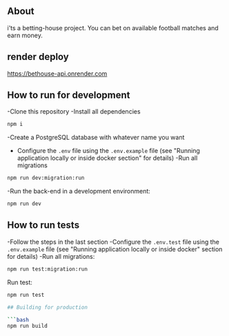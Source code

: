 ## About
i'ts a betting-house project. You can bet on available football matches and earn money.

## render deploy

https://bethouse-api.onrender.com


## How to run for development

 -Clone this repository
 -Install all dependencies


 

```bash
npm i
```

 -Create a PostgreSQL database with whatever name you want
- Configure the `.env` file using the `.env.example` file (see "Running application locally or inside docker section" for details)
 -Run all migrations

```bash
npm run dev:migration:run
```
 -Run the back-end in a development environment:

```bash
npm run dev
```

## How to run tests

 -Follow the steps in the last section
 -Configure the `.env.test` file using the `.env.example` file (see "Running application locally or inside docker" section for details)
 -Run all migrations:

```bash
npm run test:migration:run
```

 Run test:

```bash
npm run test

## Building for production

```bash
npm run build
